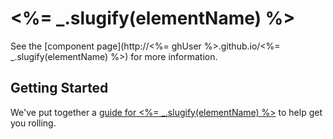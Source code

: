 <%= _.slugify(elementName) %>
================

See the [component page](http://<%= ghUser %>.github.io/<%= _.slugify(elementName) %>) for more information.

## Getting Started

We've put together a [guide for <%= _.slugify(elementName) %>](http://www.polymer-project.org/docs/start/reusableelements.html) to help get you rolling.
